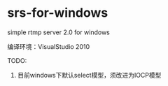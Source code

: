 # srs-for-windows
simple rtmp server 2.0 for windows

编译环境：VisualStudio 2010

TODO: 
1. 目前windows下默认select模型，须改进为IOCP模型
